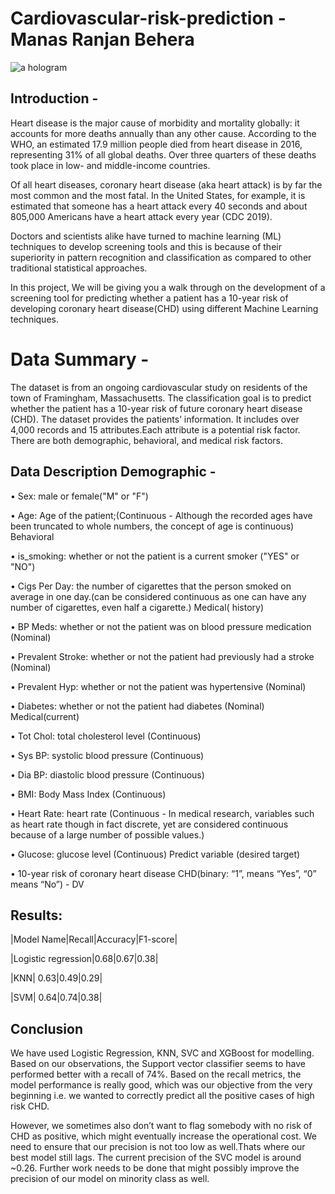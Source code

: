 # Cardiovascular-risk-prediction - Manas Ranjan Behera

![a hologram](https://user-images.githubusercontent.com/103633582/208310760-4b0abbc7-e253-4d57-8d0c-5364bfae80fc.jpeg)

## Introduction -

Heart disease is the major cause of morbidity and mortality globally: it accounts for more deaths annually than any other cause. According to the WHO, an estimated 17.9 million people died from heart disease in 2016, representing 31% of all global deaths. Over three quarters of these deaths took place in low- and middle-income countries.

Of all heart diseases, coronary heart disease (aka heart attack) is by far the most common and the most fatal. In the United States, for example, it is estimated that someone has a heart attack every 40 seconds and about 805,000 Americans have a heart attack every year (CDC 2019).

Doctors and scientists alike have turned to machine learning (ML) techniques to develop screening tools and this is because of their superiority in pattern recognition and classification as compared to other traditional statistical approaches.

In this project, We will be giving you a walk through on the development of a screening tool for predicting whether a patient has a 10-year risk of developing coronary heart disease(CHD) using different Machine Learning techniques.

# Data Summary -

The dataset is from an ongoing cardiovascular study on residents of the town of Framingham, Massachusetts. The classification goal is to predict whether the patient has a 10-year risk of future coronary heart disease (CHD). The dataset provides the patients’ information. It includes over 4,000 records and 15 attributes.Each attribute is a potential risk factor. There are both demographic, behavioral, and medical risk factors.

## Data Description Demographic - 

• Sex: male or female("M" or "F") 

• Age: Age of the patient;(Continuous - Although the recorded ages have been truncated to whole numbers, the concept of age is continuous) Behavioral 

• is_smoking: whether or not the patient is a current smoker ("YES" or "NO") 

• Cigs Per Day: the number of cigarettes that the person smoked on average in one day.(can be considered continuous as one can have any number of cigarettes, even half a cigarette.) Medical( history) 

• BP Meds: whether or not the patient was on blood pressure medication (Nominal) 

• Prevalent Stroke: whether or not the patient had previously had a stroke (Nominal) 

• Prevalent Hyp: whether or not the patient was hypertensive (Nominal) 

• Diabetes: whether or not the patient had diabetes (Nominal) Medical(current) 

• Tot Chol: total cholesterol level (Continuous) 

• Sys BP: systolic blood pressure (Continuous) 

• Dia BP: diastolic blood pressure (Continuous) 

• BMI: Body Mass Index (Continuous) 

• Heart Rate: heart rate (Continuous - In medical research, variables such as heart rate though in fact discrete, yet are considered continuous because of a large number of possible values.) 

• Glucose: glucose level (Continuous) Predict variable (desired target) 

• 10-year risk of coronary heart disease CHD(binary: “1”, means “Yes”, “0” means “No”) - DV

## Results:

|Model Name|Recall|Accuracy|F1-score|

|Logistic regression|0.68|0.67|0.38| 

|KNN| 0.63|0.49|0.29| 

|SVM| 0.64|0.74|0.38|

## Conclusion

We have used Logistic Regression, KNN, SVC and XGBoost for modelling. Based on our observations, the Support vector classifier seems to have performed better with a recall of 74%. Based on the recall metrics, the model performance is really good, which was our objective from the very beginning i.e. we wanted to correctly predict all the positive cases of high risk CHD.

However, we sometimes also don’t want to flag somebody with no risk of CHD as positive, which might eventually increase the operational cost. We need to ensure that our precision is not too low as well.Thats where our best model still lags. The current precision of the SVC model is around ~0.26. Further work needs to be done that might possibly improve the precision of our model on minority class as well.
